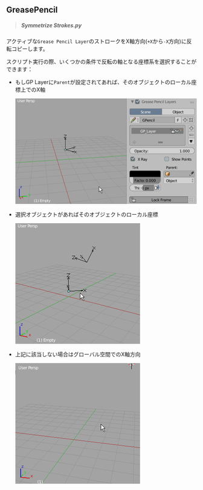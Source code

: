## GreasePencil


> ##### Symmetrize Strokes.py

アクティブな`Grease Pencil Layer`のストロークをX軸方向(`+X`から`-X`方向)に反転コピーします。

スクリプト実行の際、いくつかの条件で反転の軸となる座標系を選択することができます：

* もしGP Layerに`Parent`が設定されてあれば、そのオブジェクトのローカル座標上でのX軸

   ![image](./docs/img/d.gif)

* 選択オブジェクトがあればそのオブジェクトのローカル座標

   ![image](./docs/img/c.gif)

* 上記に該当しない場合はグローバル空間でのX軸方向

   ![image](./docs/img/b.gif)
